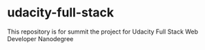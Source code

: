 # udacity-full-stack
This repository is for summit the project for Udacity Full Stack Web Developer Nanodegree
